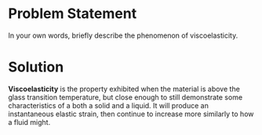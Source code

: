 # Problem Statement

In your own words, briefly describe the phenomenon of viscoelasticity.

# Solution

**Viscoelasticity** is the property exhibited when the material is above
the glass transition temperature, but close enough to still demonstrate
some characteristics of a both a solid and a liquid. It will produce an
instantaneous elastic strain, then continue to increase more similarly
to how a fluid might.
